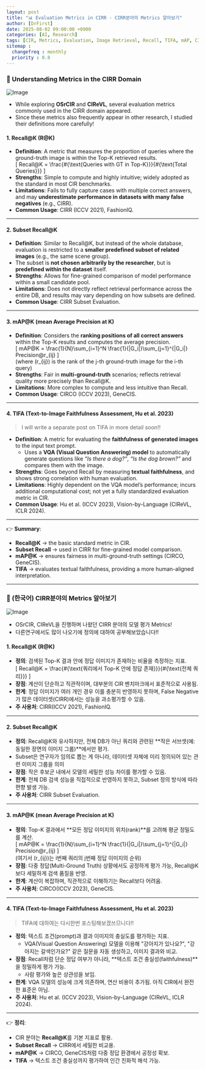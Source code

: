 ```yaml
---
layout: post
title: "📊 Evaluation Metrics in CIRR - CIRR분야의 Metrics 알아보기"
author: [DrFirst]
date: 2025-08-02 09:00:00 +0900
categories: [AI, Research]
tags: [CIR, Metrics, Evaluation, Image Retrieval, Recall, TIFA, mAP, CIRR, CIRCO]
sitemap :
  changefreq : monthly
  priority : 0.8
---
```


### 🧠 Understanding Metrics in the CIRR Domain  

![Image](https://github.com/user-attachments/assets/5e3b4dac-28b6-4012-b460-13b01bd21c4c)

- While exploring **OSrCIR** and **CIReVL**, several evaluation metrics commonly used in the CIRR domain appeared.  
- Since these metrics also frequently appear in other research, I studied their definitions more carefully!  

#### 1. Recall@K (R@K)  
- **Definition**: A metric that measures the proportion of queries where the ground-truth image is within the Top-K retrieved results.  
  \[
  Recall@K = \frac{\#\{\text{Queries with GT in Top-K}\}}{\#\{\text{Total Queries}\}}
  \]  
- **Strengths**: Simple to compute and highly intuitive; widely adopted as the standard in most CIR benchmarks.  
- **Limitations**: Fails to fully capture cases with multiple correct answers, and may **underestimate performance in datasets with many false negatives** (e.g., CIRR).  
- **Common Usage**: CIRR (ICCV 2021), FashionIQ.  

---

#### 2. Subset Recall@K  
- **Definition**: Similar to Recall@K, but instead of the whole database, evaluation is restricted to a **smaller predefined subset of related images** (e.g., the same scene group).  
- The subset is **not chosen arbitrarily by the researcher**, but is **predefined within the dataset** itself.  
- **Strengths**: Allows for fine-grained comparison of model performance within a small candidate pool.  
- **Limitations**: Does not directly reflect retrieval performance across the entire DB, and results may vary depending on how subsets are defined.  
- **Common Usage**: CIRR Subset Evaluation.  

---

#### 3. mAP@K (mean Average Precision at K)  
- **Definition**: Considers the **ranking positions of all correct answers** within the Top-K results and computes the average precision.  
  \[
  mAP@K = \frac{1}{N}\sum_{i=1}^N \frac{1}{|G_i|}\sum_{j=1}^{|G_i|} Precision@r_{ij}
  \]  
  (where \(r_{ij}\) is the rank of the j-th ground-truth image for the i-th query)  
- **Strengths**: Fair in **multi-ground-truth** scenarios; reflects retrieval quality more precisely than Recall@K.  
- **Limitations**: More complex to compute and less intuitive than Recall.  
- **Common Usage**: CIRCO (ICCV 2023), GeneCIS.  

---

#### 4. TIFA (Text-to-Image Faithfulness Assessment, Hu et al. 2023)  
> I will write a separate post on TIFA in more detail soon!!  
- **Definition**: A metric for evaluating the **faithfulness of generated images** to the input text prompt.  
  - Uses a **VQA (Visual Question Answering) model** to automatically generate questions like *“Is there a dog?”*, *“Is the dog brown?”* and compares them with the image.  
- **Strengths**: Goes beyond Recall by measuring **textual faithfulness**, and shows strong correlation with human evaluation.  
- **Limitations**: Highly dependent on the VQA model’s performance; incurs additional computational cost; not yet a fully standardized evaluation metric in CIR.  
- **Common Usage**: Hu et al. (ICCV 2023), Vision-by-Language (CIReVL, ICLR 2024).  

---

👉 **Summary**:  
- **Recall@K** → the basic standard metric in CIR.  
- **Subset Recall** → used in CIRR for fine-grained model comparison.  
- **mAP@K** → ensures fairness in multi-ground-truth settings (CIRCO, GeneCIS).  
- **TIFA** → evaluates textual faithfulness, providing a more human-aligned interpretation.  


---


### 🧠 (한국어) CIRR분야의 Metrics 알아보기 

![Image](https://github.com/user-attachments/assets/5e3b4dac-28b6-4012-b460-13b01bd21c4c)

- OSrCIR, CIReVL을 진행하며 나왔던 CIRR 분야의 모델 평가 Metrics!  
- 다른연구에서도 많이 나오기에 정의에 대하여 공부해보았습니다!! 

#### 1. Recall@K (R@K)  
- **정의**: 검색된 Top-K 결과 안에 정답 이미지가 존재하는 비율을 측정하는 지표.  
  \[
  Recall@K = \frac{\#\{\text{쿼리에서 Top-K 안에 정답 존재}\}}{\#\{\text{전체 쿼리}\}}
  \]  
- **장점**: 계산이 단순하고 직관적이며, 대부분의 CIR 벤치마크에서 표준적으로 사용됨.  
- **한계**: 정답 이미지가 여러 개인 경우 이를 충분히 반영하지 못하며, False Negative가 많은 데이터셋(CIRR)에서는 성능을 과소평가할 수 있음.  
- **주 사용처**: CIRR(ICCV 2021), FashionIQ.  

---

#### 2. Subset Recall@K  
- **정의**: Recall@K와 유사하지만, 전체 DB가 아닌 쿼리와 관련된 **작은 서브셋(예: 동일한 장면의 이미지 그룹)**에서만 평가.  
- Subset은 연구자가 임의로 뽑는 게 아니라, 데이터셋 자체에 미리 정의되어 있는 관련 이미지 그룹을 의미  
- **장점**: 작은 후보군 내에서 모델의 세밀한 성능 차이를 평가할 수 있음.  
- **한계**: 전체 DB 검색 성능을 직접적으로 반영하지 못하고, Subset 정의 방식에 따라 편향 발생 가능.  
- **주 사용처**: CIRR Subset Evaluation.  

---

#### 3. mAP@K (mean Average Precision at K)  
- **정의**: Top-K 결과에서 **모든 정답 이미지의 위치(rank)**를 고려해 평균 정밀도를 계산.  
  \[
  mAP@K = \frac{1}{N}\sum_{i=1}^N \frac{1}{|G_i|}\sum_{j=1}^{|G_i|} Precision@r_{ij}
  \]  
  (여기서 \(r_{ij}\)는 i번째 쿼리의 j번째 정답 이미지의 순위)  
- **장점**: 다중 정답(Multi-Ground Truth) 상황에서도 공정하게 평가 가능, Recall@K보다 세밀하게 검색 품질을 반영.  
- **한계**: 계산이 복잡하며, 직관적으로 이해하기는 Recall보다 어려움.  
- **주 사용처**: CIRCO(ICCV 2023), GeneCIS.  

---

#### 4. TIFA (Text-to-Image Faithfulness Assessment, Hu et al. 2023)  
> TIFA에 대하여는 다시한번 포스팅해보겠쓰므니다!!  
- **정의**: 텍스트 조건(prompt)과 결과 이미지의 충실도를 평가하는 지표.  
  - VQA(Visual Question Answering) 모델을 이용해 "강아지가 있나요?", "강아지는 갈색인가요?" 같은 질문을 자동 생성하고, 이미지 결과와 비교.  
- **장점**: Recall처럼 단순 정답 여부가 아니라, **텍스트 조건 충실성(faithfulness)**을 정밀하게 평가 가능.  
  - 사람 평가와 높은 상관성을 보임.  
- **한계**: VQA 모델의 성능에 크게 의존하며, 연산 비용이 추가됨. 아직 CIR에서 완전한 표준은 아님.  
- **주 사용처**: Hu et al. (ICCV 2023), Vision-by-Language (CIReVL, ICLR 2024).  

---

👉 **정리**:  
- CIR 분야는 **Recall@K**를 기본 지표로 활용.  
- **Subset Recall** → CIRR에서 세밀한 비교용.  
- **mAP@K** → CIRCO, GeneCIS처럼 다중 정답 환경에서 공정성 확보.  
- **TIFA** → 텍스트 조건 충실성까지 평가하여 인간 친화적 해석 가능.  


